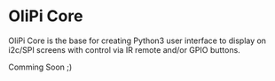 # OliPi Core
OliPi Core is the base for creating Python3 user interface to display on i2c/SPI screens with control via IR remote and/or GPIO buttons.

Comming Soon ;)
